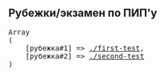 ## Рубежки/экзамен по ПИП'у

<pre>
Array
(
    [рубежка#1] => <a href="//sunnycapt.github.io/__pip__/exams/first-test">./first-test</a>,
    [рубежка#2] => <a href="//sunnycapt.github.io/__pip__/exams/second-test">./second-test</a>
)
</pre>
